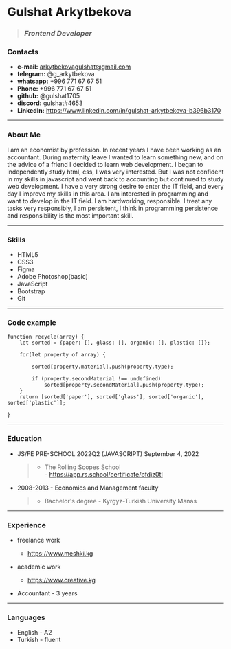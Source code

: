 # Gulshat Arkytbekova

>### *Frontend Developer*


### Contacts
- __e-mail:__ <arkytbekovagulshat@gmail.com>
- __telegram:__ @g_arkytbekova
- __whatsapp:__ +996 771 67 67 51
- __Phone:__ +996 771 67 67 51
- __github:__ @gulshat1705
- __discord:__ gulshat#4653
- __LinkedIn:__ <https://www.linkedin.com/in/gulshat-arkytbekova-b396b3170>

___________

### About Me
I am an economist by profession. In recent years I have been working as an accountant. During maternity leave I wanted to learn something new, and on the advice of a friend I decided to learn web development. I began to independently study html, css, I was very interested. But I was not confident in my skills in javascript and went back to accounting but continued to study web development. I have a very strong desire to enter the IT field, and every day I improve my skills in this area. I am interested in programming and want to develop in the IT field. I am hardworking, responsible. I treat any tasks very responsibly, I am persistent, I think in programming persistence and responsibility is the most important skill.

____________

### Skills
- HTML5
- CSS3
- Figma
- Adobe Photoshop(basic)
- JavaScript
- Bootstrap
- Git

____________

### Code example
```
function recycle(array) {
    let sorted = {paper: [], glass: [], organic: [], plastic: []};

    for(let property of array) {

        sorted[property.material].push(property.type);
        
        if (property.secondMaterial !== undefined)
            sorted[property.secondMaterial].push(property.type);
    }
    return [sorted['paper'], sorted['glass'], sorted['organic'], sorted['plastic']];

}
```
____________

### Education

- JS/FE PRE-SCHOOL 2022Q2 (JAVASCRIPT) September 4, 2022
  > * The Rolling Scopes School    
      - <https://app.rs.school/certificate/bfdjz0tl>

- 2008-2013 - Economics and Management faculty 
  > * Bachelor's degree - Kyrgyz-Turkish University Manas 

____________

### Experience
- freelance work
    - <https://www.meshki.kg>
- academic work
    - <https://www.creative.kg>

- Accountant - 3 years    

____________

### Languages
 - English - A2
 - Turkish - fluent